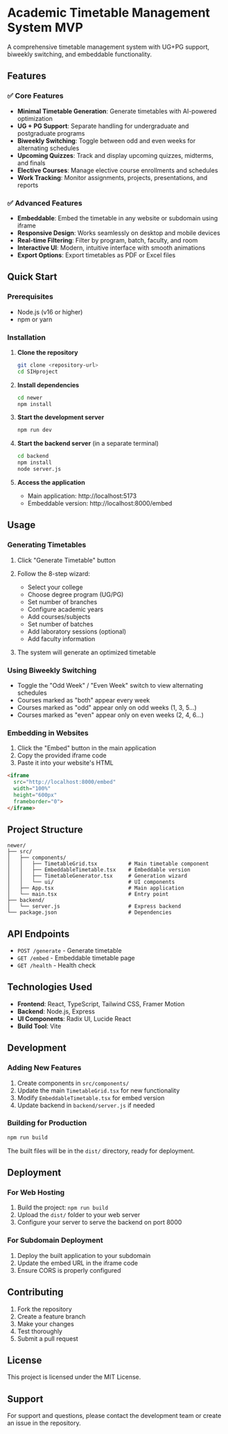 # Academic Timetable Management System MVP

A comprehensive timetable management system with UG+PG support, biweekly switching, and embeddable functionality.

## Features

### ✅ Core Features
- **Minimal Timetable Generation**: Generate timetables with AI-powered optimization
- **UG + PG Support**: Separate handling for undergraduate and postgraduate programs
- **Biweekly Switching**: Toggle between odd and even weeks for alternating schedules
- **Upcoming Quizzes**: Track and display upcoming quizzes, midterms, and finals
- **Elective Courses**: Manage elective course enrollments and schedules
- **Work Tracking**: Monitor assignments, projects, presentations, and reports

### ✅ Advanced Features
- **Embeddable**: Embed the timetable in any website or subdomain using iframe
- **Responsive Design**: Works seamlessly on desktop and mobile devices
- **Real-time Filtering**: Filter by program, batch, faculty, and room
- **Interactive UI**: Modern, intuitive interface with smooth animations
- **Export Options**: Export timetables as PDF or Excel files

## Quick Start

### Prerequisites
- Node.js (v16 or higher)
- npm or yarn

### Installation

1. **Clone the repository**
   ```bash
   git clone <repository-url>
   cd SIHproject
   ```

2. **Install dependencies**
   ```bash
   cd newer
   npm install
   ```

3. **Start the development server**
   ```bash
   npm run dev
   ```

4. **Start the backend server** (in a separate terminal)
   ```bash
   cd backend
   npm install
   node server.js
   ```

5. **Access the application**
   - Main application: http://localhost:5173
   - Embeddable version: http://localhost:8000/embed

## Usage

### Generating Timetables

1. Click "Generate Timetable" button
2. Follow the 8-step wizard:
   - Select your college
   - Choose degree program (UG/PG)
   - Set number of branches
   - Configure academic years
   - Add courses/subjects
   - Set number of batches
   - Add laboratory sessions (optional)
   - Add faculty information

3. The system will generate an optimized timetable

### Using Biweekly Switching

- Toggle the "Odd Week" / "Even Week" switch to view alternating schedules
- Courses marked as "both" appear every week
- Courses marked as "odd" appear only on odd weeks (1, 3, 5...)
- Courses marked as "even" appear only on even weeks (2, 4, 6...)

### Embedding in Websites

1. Click the "Embed" button in the main application
2. Copy the provided iframe code
3. Paste it into your website's HTML

```html
<iframe 
  src="http://localhost:8000/embed" 
  width="100%" 
  height="600px" 
  frameborder="0">
</iframe>
```

## Project Structure

```
newer/
├── src/
│   ├── components/
│   │   ├── TimetableGrid.tsx          # Main timetable component
│   │   ├── EmbeddableTimetable.tsx    # Embeddable version
│   │   ├── TimetableGenerator.tsx     # Generation wizard
│   │   └── ui/                        # UI components
│   ├── App.tsx                        # Main application
│   └── main.tsx                       # Entry point
├── backend/
│   └── server.js                      # Express backend
└── package.json                       # Dependencies
```

## API Endpoints

- `POST /generate` - Generate timetable
- `GET /embed` - Embeddable timetable page
- `GET /health` - Health check

## Technologies Used

- **Frontend**: React, TypeScript, Tailwind CSS, Framer Motion
- **Backend**: Node.js, Express
- **UI Components**: Radix UI, Lucide React
- **Build Tool**: Vite

## Development

### Adding New Features

1. Create components in `src/components/`
2. Update the main `TimetableGrid.tsx` for new functionality
3. Modify `EmbeddableTimetable.tsx` for embed version
4. Update backend in `backend/server.js` if needed

### Building for Production

```bash
npm run build
```

The built files will be in the `dist/` directory, ready for deployment.

## Deployment

### For Web Hosting
1. Build the project: `npm run build`
2. Upload the `dist/` folder to your web server
3. Configure your server to serve the backend on port 8000

### For Subdomain Deployment
1. Deploy the built application to your subdomain
2. Update the embed URL in the iframe code
3. Ensure CORS is properly configured

## Contributing

1. Fork the repository
2. Create a feature branch
3. Make your changes
4. Test thoroughly
5. Submit a pull request

## License

This project is licensed under the MIT License.

## Support

For support and questions, please contact the development team or create an issue in the repository.